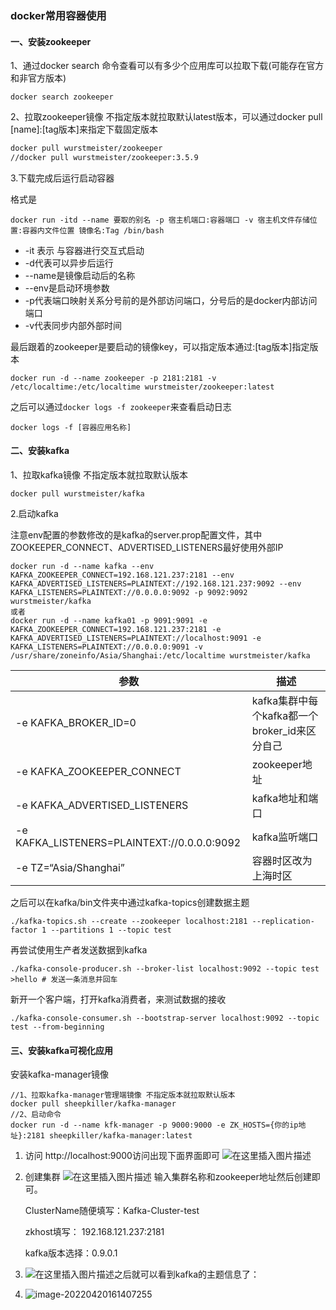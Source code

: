 ### docker常用容器使用

#### 一、安装zookeeper

1、通过docker search 命令查看可以有多少个应用库可以拉取下载(可能存在官方和非官方版本)

```
docker search zookeeper
```

2、拉取zookeeper镜像 不指定版本就拉取默认latest版本，可以通过docker pull [name]:[tag版本]来指定下载固定版本

```sh
docker pull wurstmeister/zookeeper
//docker pull wurstmeister/zookeeper:3.5.9
```

3.下载完成后运行启动容器

格式是

```
docker run -itd --name 要取的别名 -p 宿主机端口:容器端口 -v 宿主机文件存储位置:容器内文件位置 镜像名:Tag /bin/bash 
```

- -it 表示 与容器进行交互式启动
- -d代表可以异步后运行
- --name是镜像启动后的名称
- --env是启动环境参数
- -p代表端口映射关系分号前的是外部访问端口，分号后的是docker内部访问端口
- -v代表同步内部外部时间

最后跟着的zookeeper是要启动的镜像key，可以指定版本通过:[tag版本]指定版本

```
docker run -d --name zookeeper -p 2181:2181 -v /etc/localtime:/etc/localtime wurstmeister/zookeeper:latest
```

之后可以通过`docker logs -f zookeeper`来查看启动日志

```
docker logs -f [容器应用名称]
```



#### 二、安装kafka

1、拉取kafka镜像 不指定版本就拉取默认版本

```
docker pull wurstmeister/kafka
```

2.启动kafka

注意env配置的参数修改的是kafka的server.prop配置文件，其中ZOOKEEPER_CONNECT、ADVERTISED_LISTENERS最好使用外部IP

```
docker run -d --name kafka --env KAFKA_ZOOKEEPER_CONNECT=192.168.121.237:2181 --env KAFKA_ADVERTISED_LISTENERS=PLAINTEXT://192.168.121.237:9092 --env KAFKA_LISTENERS=PLAINTEXT://0.0.0.0:9092 -p 9092:9092 wurstmeister/kafka
或者
docker run -d --name kafka01 -p 9091:9091 -e KAFKA_ZOOKEEPER_CONNECT=192.168.121.237:2181 -e KAFKA_ADVERTISED_LISTENERS=PLAINTEXT://localhost:9091 -e KAFKA_LISTENERS=PLAINTEXT://0.0.0.0:9091 -v /usr/share/zoneinfo/Asia/Shanghai:/etc/localtime wurstmeister/kafka
```

| 参数                                        | 描述                                          |
| ------------------------------------------- | --------------------------------------------- |
| -e KAFKA_BROKER_ID=0                        | kafka集群中每个kafka都一个broker_id来区分自己 |
| -e KAFKA_ZOOKEEPER_CONNECT                  | zookeeper地址                                 |
| -e KAFKA_ADVERTISED_LISTENERS               | kafka地址和端口                               |
| -e KAFKA_LISTENERS=PLAINTEXT://0.0.0.0:9092 | kafka监听端口                                 |
| -e TZ=“Asia/Shanghai”                       | 容器时区改为上海时区                          |

之后可以在kafka/bin文件夹中通过kafka-topics创建数据主题

```
./kafka-topics.sh --create --zookeeper localhost:2181 --replication-factor 1 --partitions 1 --topic test
```

再尝试使用生产者发送数据到kafka

```
./kafka-console-producer.sh --broker-list localhost:9092 --topic test
>hello # 发送一条消息并回车
```

新开一个客户端，打开kafka消费者，来测试数据的接收

```
./kafka-console-consumer.sh --bootstrap-server localhost:9092 --topic test --from-beginning
```

#### 三、安装kafka可视化应用

安装kafka-manager镜像

```
//1、拉取kafka-manager管理端镜像 不指定版本就拉取默认版本
docker pull sheepkiller/kafka-manager
//2、启动命令
docker run -d --name kfk-manager -p 9000:9000 -e ZK_HOSTS={你的ip地址}:2181 sheepkiller/kafka-manager:latest

```

1. 访问
   http://localhost:9000访问出现下面界面即可
   ![在这里插入图片描述](https://img-blog.csdnimg.cn/a342dbb8f60a4795bb67b2697089f028.png?x-oss-process=image/watermark,type_d3F5LXplbmhlaQ,shadow_50,text_Q1NETiBAWeWRgA==,size_20,color_FFFFFF,t_70,g_se,x_16)

2. 创建集群
   ![在这里插入图片描述](https://img-blog.csdnimg.cn/e0b7a190f8054b79b2cfd270f49c59a7.png?x-oss-process=image/watermark,type_d3F5LXplbmhlaQ,shadow_50,text_Q1NETiBAWeWRgA==,size_20,color_FFFFFF,t_70,g_se,x_16)
   输入集群名称和zookeeper地址然后创建即可。

   ClusterName随便填写：Kafka-Cluster-test

   zkhost填写： 192.168.121.237:2181

   kafka版本选择：0.9.0.1

3. ![在这里插入图片描述](https://img-blog.csdnimg.cn/6fb0dcb9278c46d8bb2d639ad38dfb2c.png?x-oss-process=image/watermark,type_d3F5LXplbmhlaQ,shadow_50,text_Q1NETiBAWeWRgA==,size_20,color_FFFFFF,t_70,g_se,x_16)之后就可以看到kafka的主题信息了：

4. ![image-20220420161407255](https://alex-img-1253982387.cos.ap-nanjing.myqcloud.com/Typora-wm/202204201615818.png)
